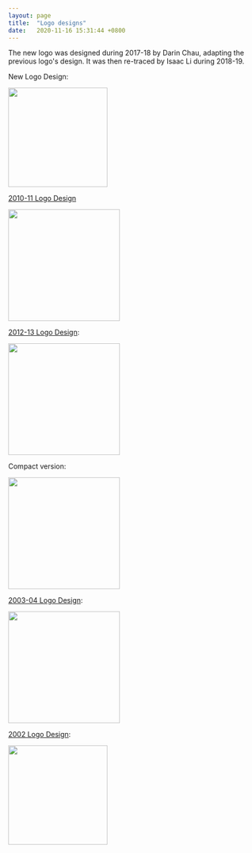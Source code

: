 ```yaml
---
layout: page
title:  "Logo designs"
date:   2020-11-16 15:31:44 +0800
---
```


The new logo was designed during 2017-18 by Darin Chau, adapting the previous logo's design. It was then re-traced by Isaac Li during 2018-19.

New Logo Design:

 <img src="{{site.url}}/download/Logos/New.jpg"  height="200"> 

[2010-11 Logo Design](https://web.archive.org/web/20120331071748/http://www.sjcsu.com/eca.html)

<img src="{{site.url}}/download/Logos/2010-11.jpg"  height="225"> 

[2012-13 Logo Design](https://liveoles.wixsite.com/sjcmathsoc/resources):

<img src="{{site.url}}/download/Logos/2012-13.png"  height="225"> 

Compact version:

 <img src="{{site.url}}/download/Logos/Old.jpg"  height="225"> 

[2003-04 Logo Design](https://web.archive.org/web/20030921071200/http://sjc.edu.hk/~mathsoc/):

<img src="{{site.url}}/download/Logos/Older.jpg"  height="225"> 

[2002 Logo Design]({{site.url}}/images/2002_GnW_Magazine.jpg): 

<img src="{{site.url}}/download/Logos/2002.jpg"  height="200"> 

